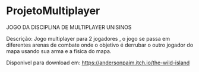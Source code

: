 # ProjetoMultiplayer

JOGO DA DISCIPLINA DE MULTIPLAYER UNISINOS

Descrição: Jogo multiplayer para 2 jogadores , o jogo se passa em diferentes arenas de combate onde o objetivo é derrubar o outro jogador do mapa usando sua arma e a física do mapa.

Disponivel para download em:
https://andersonpaim.itch.io/the-wild-island
